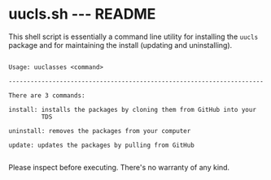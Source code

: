 # uucls.sh --- README

This shell script is essentially a command line utility for installing the `uucls` package and for maintaining the install (updating and uninstalling).

```shell

Usage: uuclasses <command>

----------------------------------------------------------------------

There are 3 commands:

install: installs the packages by cloning them from GitHub into your
         TDS

uninstall: removes the packages from your computer

update: updates the packages by pulling from GitHub


```

Please inspect before executing. There's no warranty of any kind.
